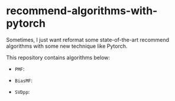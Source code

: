 # recommend-algorithms-with-pytorch
Sometimes, I just want reformat some state-of-the-art recommend algorithms with some new technique like Pytorch.

This repository contains algorithms below:

* `PMF`:

* `BiasMF`:

* `SVDpp`:


